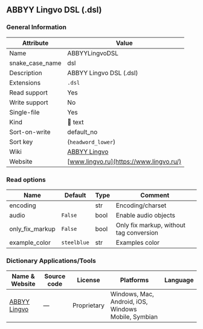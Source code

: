 ## ABBYY Lingvo DSL (.dsl)

### General Information

| Attribute       | Value                                                      |
| --------------- | ---------------------------------------------------------- |
| Name            | ABBYYLingvoDSL                                             |
| snake_case_name | dsl                                                        |
| Description     | ABBYY Lingvo DSL (.dsl)                                    |
| Extensions      | `.dsl`                                                     |
| Read support    | Yes                                                        |
| Write support   | No                                                         |
| Single-file     | Yes                                                        |
| Kind            | 📝 text                                                     |
| Sort-on-write   | default_no                                                 |
| Sort key        | (`headword_lower`)                                         |
| Wiki            | [ABBYY Lingvo](https://ru.wikipedia.org/wiki/ABBYY_Lingvo) |
| Website         | [www.lingvo.ru](https://www.lingvo.ru/)                    |

### Read options

| Name            | Default     | Type | Comment                                 |
| --------------- | ----------- | ---- | --------------------------------------- |
| encoding        |             | str  | Encoding/charset                        |
| audio           | `False`     | bool | Enable audio objects                    |
| only_fix_markup | `False`     | bool | Only fix markup, without tag conversion |
| example_color   | `steelblue` | str  | Examples color                          |



### Dictionary Applications/Tools

| Name & Website                         | Source code | License     | Platforms                                           | Language |
| -------------------------------------- | ----------- | ----------- | --------------------------------------------------- | -------- |
| [ABBYY Lingvo](https://www.lingvo.ru/) | ―           | Proprietary | Windows, Mac, Android, iOS, Windows Mobile, Symbian |          |
